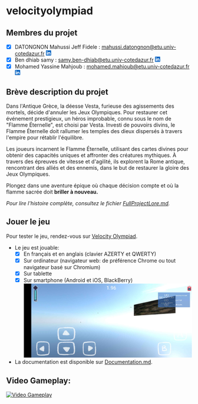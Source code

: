 # velocityolympiad

## Membres du projet

- [x] DATONGNON Mahussi Jeff Fidele :
  mahussi.datongnon@etu.univ-cotedazur.fr [![logo](public/LinkedIn.png)](https://www.linkedin.com/in/mahussi-datongnon/)
- [x] Ben dhiab samy :
  samy.ben-dhiab@etu.univ-cotedazur.fr [![logo](public/LinkedIn.png)](https://www.linkedin.com/in/samy-ben-dhiab-606915240/)
- [x] Mohamed Yassine Mahjoub :
  mohamed.mahjoub@etu.univ-cotedazur.fr [![logo](public/LinkedIn.png)](https://www.linkedin.com/in/mohamed-mahjoub-a525a4228/)

## Brève description du projet

Dans l'Antique Grèce, la déesse Vesta, furieuse des agissements des mortels, décide d'annuler les Jeux Olympiques. Pour
restaurer cet événement prestigieux, un héros improbable, connu sous le nom de "Flamme Éternelle", est choisi par Vesta.
Investi de pouvoirs divins, le Flamme Éternelle doit rallumer les temples des dieux dispersés à travers l'empire pour
rétablir l'équilibre.

Les joueurs incarnent le Flamme Éternelle, utilisant des cartes divines pour obtenir des capacités uniques et affronter
des créatures mythiques. À travers des épreuves de vitesse et d'agilité, ils explorent la Rome antique, rencontrant des
alliés et des ennemis, dans le but de restaurer la gloire des Jeux Olympiques.

Plongez dans une aventure épique où chaque décision compte et où la flamme sacrée doit **briller à nouveau.**

*Pour lire l'histoire complète, consultez le fichier [FullProjectLore.md](FullPVelocityOlympiadLore.md).*

## Jouer le jeu
Pour tester le jeu, rendez-vous sur [Velocity Olympiad](https://samsoucoupe.github.io/Velocity-Olympiad/).

- Le jeu est jouable:
    - [x] En français et en anglais (clavier AZERTY et QWERTY)
    - [x] Sur ordinateur (navigateur web: de préférence Chrome ou tout navigateur basé sur Chromium)
    - [x] Sur tablette
    - [x] Sur smartphone (Android et iOS, BlackBerry)
![mobile](public/mobile.jpg)
- La documentation est disponible sur [Documentation.md](Documentation.md).
## Video Gameplay: 

[![Video Gameplay](https://img.youtube.com/vi/RD3DMe-Qnc0/0.jpg)](https://www.youtube.com/watch?v=RD3DMe-Qnc0)




